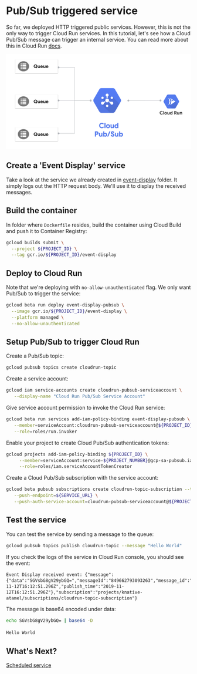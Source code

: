 # Pub/Sub triggered service

So far, we deployed HTTP triggered public services. However, this is not the only way to trigger Cloud Run services. In this tutorial, let's see how a Cloud Pub/Sub message can trigger an internal service. You can read more about this in Cloud Run [docs](https://cloud.google.com/run/docs/events/pubsub-push).

![Cloud Run Console](./images/cloud-run-pubsub.png)

## Create a 'Event Display' service

Take a look at the service we already created in [event-display](../event-display) folder. It simply logs out the HTTP request body. We'll use it to display the received messages.

## Build the container

In folder where `Dockerfile` resides, build the container using Cloud Build and push it to Container Registry:

```bash
gcloud builds submit \
  --project ${PROJECT_ID} \
  --tag gcr.io/${PROJECT_ID}/event-display
```

## Deploy to Cloud Run

Note that we're deploying with `no-allow-unauthenticated` flag. We only want Pub/Sub to trigger the service:

```bash
gcloud beta run deploy event-display-pubsub \
  --image gcr.io/${PROJECT_ID}/event-display \
  --platform managed \
  --no-allow-unauthenticated
```

## Setup Pub/Sub to trigger Cloud Run

Create a Pub/Sub topic:

```bash
gcloud pubsub topics create cloudrun-topic
```

Create a service account:

```bash
gcloud iam service-accounts create cloudrun-pubsub-serviceaccount \
   --display-name "Cloud Run Pub/Sub Service Account"
```

Give service account permission to invoke the Cloud Run service:

```bash
gcloud beta run services add-iam-policy-binding event-display-pubsub \
   --member=serviceAccount:cloudrun-pubsub-serviceaccount@${PROJECT_ID}.iam.gserviceaccount.com \
   --role=roles/run.invoker
```

Enable your project to create Cloud Pub/Sub authentication tokens:

```bash
gcloud projects add-iam-policy-binding ${PROJECT_ID} \
     --member=serviceAccount:service-${PROJECT_NUMBER}@gcp-sa-pubsub.iam.gserviceaccount.com \
     --role=roles/iam.serviceAccountTokenCreator
```

Create a Cloud Pub/Sub subscription with the service account:

```bash
gcloud beta pubsub subscriptions create cloudrun-topic-subscription --topic cloudrun-topic \
   --push-endpoint=${SERVICE_URL} \
   --push-auth-service-account=cloudrun-pubsub-serviceaccount@${PROJECT_ID}.iam.gserviceaccount.com
```

## Test the service

You can test the service by sending a message to the queue: 

```bash
gcloud pubsub topics publish cloudrun-topic --message "Hello World"
```

If you check the logs of the service in Cloud Run console, you should see the event:

```
Event Display received event: {"message":{"data":"SGVsbG8gV29ybGQ=","messageId":"849662793093263","message_id":"849662793093263","publishTime":"2019-11-12T16:12:51.296Z","publish_time":"2019-11-12T16:12:51.296Z"},"subscription":"projects/knative-atamel/subscriptions/cloudrun-topic-subscription"}
```

The message is base64 encoded under data:

```bash
echo SGVsbG8gV29ybGQ= | base64 -D

Hello World
```

## What's Next?

[Scheduled service](scheduled.md)
